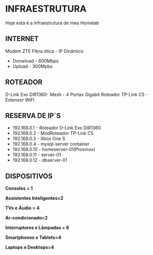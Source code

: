 # INFRAESTRUTURA #
Hoje esta é a infraestrutura de meu Homelab

## INTERNET ##
Modem ZTE Fibra ótica - IP Dinâmico
- Donwload - 600Mbps
- Upload - 300Mpbs

## ROTEADOR ##
D-Link Exo DIR1360- Mesh - 4 Portas Gigabit
Roteador TP-Link C5 - Extensor WiFI

## RESERVA DE IP´S ##  

* 192.168.0.1 - Roteador  D-Link Exo DIR1360
* 192.168.0.2 - ModRoteador TP-Link C5
* 192.168.0.3 - Xbox One S
* 192.168.0.4 - mysql-server container
* 192.168.0.10 - homeserver-01(Proxmox)
* 192.168.0.11 - server-01
* 192.168.0.12 - dbserver-01

## DISPOSITIVOS ##

**Consoles = 1**  

**Assistentes Inteligentes=2**  

**TVs e Áudio = 4**  

**Ar-condicionado=2**

**Interruptores e Lâmpadas = 8**  

**Smartphones e Tablets=4**

**Laptops e Desktops=4**
